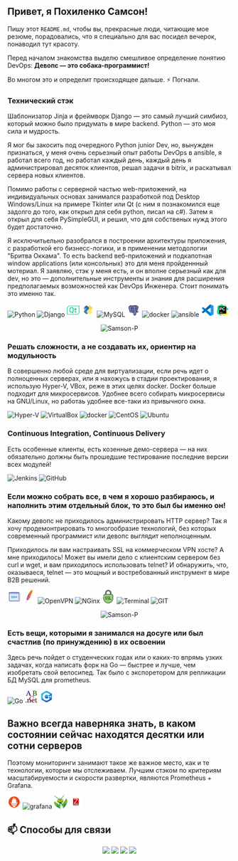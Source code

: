 ## Привет, я Похиленко Самсон!

Пишу этот `README.md`, чтобы вы, прекрасные люди, читающие мое резюме, порадовались, что я специально для вас посидел вечерок, понаводил тут красоту.

Перед началом знакомства выделю смешливое определение понятию DevOps: 
**Девопс — это собака-программист!** 

Во многом это и определит происходящее дальше. ⚡ Погнали. 

### Технический стэк
Шаблонизатор Jinja и фреймворк Django — это самый лучший симбиоз, который можно было придумать в мире backend. Python — это моя сила и мудрость.

Я мог бы закосить под очередного Python junior Dev, но, вынужден признаться, у меня очень серьезный опыт работы DevOps в ansible, я работал всего год, но работал каждый день, каждый день я администрировал десяток клиентов, решал задачи в bitrix, и раскатывал сервера новых клиентов.

Помимо работы с серверной частью web-приложений, на индивидуальных основах занимался разработкой под Desktop Windows/Linux на примере Tkinter или Qt (с ним я познакомился еще задолго до того, как открыл для себя python, писал на с#). Затем я открыл для себя PySimpleGUI, и решил, что для собственых нужд этого будет достаточно.

Я исключитьельно разобрался в построении архитектуры приложения, с разработкой его бизнесс-логики, и в применении методологии "Бритва Оккама". То есть backend веб-приложений и подкапотная window applications (или консольных) это для меня пройденнный мотериал. Я заявляю, стэк у меня есть, и он вполне серьезный как для dev, но это — дополнительные инструменты и знания для расширения предполагаемых возможностей как DevOps Инженера. Стоит понимать это именно так.
<p>
 <img src="https://img.icons8.com/color/48/000000/python.png" alt="Python" width="30" height="30" />
 <img src="https://img.icons8.com/color/48/000000/django.png" alt="Django" width="30" height="30" />
 <img src="img/qt.png" alt="Qt" width="30" height="30" />
 <img src="img/pysimplegui.png" alt="PySimpleGUI" width="30" height="30" />
 <img src="https://img.icons8.com/color/48/000000/mysql.png" alt="MySQL" width="30" height="30" />
 <img src="img/postgresql.png" alt="PSQL" width="30" height="30" />
 <img src="https://img.icons8.com/color/48/000000/docker.png" alt="docker" width="30" height="30" />
 <img src="https://img.icons8.com/color/48/000000/ansible.png" alt="ansible" width="30" height="30" /> 
 <img src="img/vscode.png" alt="VS Code" width="30" height="30" />
 <img src="img/pycharm.png" alt="PyCharm" width="30" height="30" />
</p>

<p align="center">
 <img src="https://github-readme-stats.vercel.app/api?username=Samson-P&show_icons=true" alt="Samson-P" height="200" />
</p>


### Решать сложности, а не создавать их, ориентир на модульность
В совершенно любой среде для виртуализации, если речь идет о полноценных серверах, или я нахожусь в стадии проектирования, я использую Hyper-V, VBox, реже в этих целях docker. Docker больше подходит для микросервисов. Удобнее всего собирать микросервисы на GNU/Linux, но работаь удобнее все-таки из привычного окна.
<p>
 <img src="https://img.icons8.com/color/48/000000/windows-10.png" alt="Hyper-V" width="30" height="30" />
 <img src="https://img.icons8.com/color/48/000000/virtualbox.png" alt="VirtualBox" width="30" height="30" />
 <img src="https://img.icons8.com/color/48/000000/docker.png" alt="docker" width="30" height="30" />
 <img src="https://img.icons8.com/color/48/000000/centos.png" alt="CentOS" width="30" height="30" />
 <img src="https://img.icons8.com/color/48/000000/ubuntu.png" alt="Ubuntu" width="30" height="30" />
</p>


### Continuous Integration, Continuous Delivery
Есть особенные клиенты, есть козенные демо-сервера — на них обязательно должны быть прошедшие тестирование последние версии всех модулей!
<p>
 <img src="https://img.icons8.com/color/48/000000/jenkins.png" alt="Jenkins" width="30" height="30" />
 <img src="https://img.icons8.com/color/48/000000/github.png" alt="GitHub" width="30" height="30" />
</p>




### Если можно собрать все, в чем я хорошо разбираюсь, и наполнить этим отдельный блок, то это был бы именно он!
Какому девопс не приходилось администрировать HTTP сервер? Так я хочу продемонтрировать то многообразие технологий, без которых современный программист или девопс выглядит неполноценным.

Приходилось ли вам настраивать SSL на коммерческом VPN хосте? А мне приходилось! Может вы имели дело с клиентским сервером без curl и wget, и вам приходилось использовать telnet? И обнаружить, что, оказываеся, telnet — это мощный и востребованный инструмент в мире B2B решений.
<p>
 <img src="img/ssh.png" alt="SSH" width="30" height="30" />
 <img src="img/apache.png" alt="Apache" width="30" height="30" />
 <img src="https://img.icons8.com/color/48/000000/openvpn.png" alt="OpenVPN" width="30" height="30" />
 <img src="https://img.icons8.com/color/48/000000/nginx.png" alt="NGinx" width="30" height="30" />
 <img src="img/ssl.png" alt="SSL" width="30" height="30" />
 <img src="https://img.icons8.com/color/48/000000/console.png" alt="Terminal" width="30" height="30" />
 <img src="https://img.icons8.com/color/48/000000/git.png" alt="GIT" width="30" height="30" />
 </p>
<p>
</p>

<p align="center"> 
  <img src="https://github-readme-stats.vercel.app/api/top-langs?username=Samson-P&hide=html,css" alt="Samson-P" height="200" />
</p>


### Есть вещи, которыми я занимался на досуге или был счастлив (по принуждению) в их освоении
Здесь речь пойдет о студенческих годах или о каких-то впрямь узких задачах, когда написать форк на Go — быстрее и лучше, чем изобретать свой велосипед. Так было с экспоретором для репликации БД MySQL для prometheus.
<p>
 <img src="https://img.icons8.com/color/48/000000/golang.png" alt="Go" width="30" height="30" />
 <img src="img/paskal.abc.net.png" alt="Paskal" width="30" height="30" />
 <img src="img/c++.png" alt="C++" width="30" height="30" />
</p>


## Важно всегда наверняка знать, в каком состоянии сейчас находятся десятки или сотни серверов
Поэтому мониторинги занимают такое же важное место, как и те технологии, которые мы отслеживаем. Лучшим стэком по критериям масштабируемости и скорости развертки, являются Prometheus + Grafana.
<p>
 <img src="img/prometheus.png" width="30" height="30" />
 <img src="https://img.icons8.com/color/48/000000/grafana.png" alt="grafana" width="30" height="30" />
 <img src="img/mantis.png" alt="mantis" width="30" height="30" />
 <img src="img/zabbix.png" alt="zabbix" width="30" height="30" />
</p>

 
## 📫 Способы для связи

<div id="header" align="center">
 <p>
 <!--<img src="https://media.giphy.com/media/r3xBH1FXWz0h55CVtj/giphy.gif" width="130"/>-->
  <div>
   <img src="https://img.shields.io/badge/%40sampoh__27-tg-blue" />
   <img src="https://img.shields.io/badge/s.pohilenko-vk-blue" />
   <img src="https://img.shields.io/badge/samsonpohilenko-gmail-yellowgreen" />
   <img src="https://img.shields.io/badge/Samson--P%234193-discord-purple" />
  </div>
 </p>
</div>
